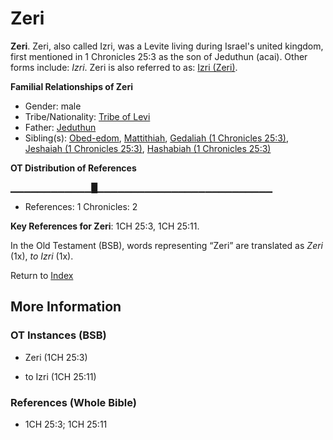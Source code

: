 # Zeri
**Zeri**. 
Zeri, also called Izri, was a Levite living during Israel's united kingdom, first mentioned in 1 Chronicles 25:3 as the son of Jeduthun (acai). 
Other forms include: 
*Izri*. 
Zeri is also referred to as: 
[Izri (Zeri)](Izri.md). 




**Familial Relationships of Zeri**


* Gender: male
* Tribe/Nationality: [Tribe of Levi](../../../groups/md/acai/Levi.md)
* Father: [Jeduthun](Jeduthun.md)
* Sibling(s): [Obed-edom](Obed-edom.md), [Mattithiah](Mattithiah.2.md), [Gedaliah (1 Chronicles 25:3)](Gedaliah.4.md), [Jeshaiah (1 Chronicles 25:3)](Jeshaiah.3.md), [Hashabiah (1 Chronicles 25:3)](Hashabiah.3.md)


**OT Distribution of References**

▁▁▁▁▁▁▁▁▁▁▁▁█▁▁▁▁▁▁▁▁▁▁▁▁▁▁▁▁▁▁▁▁▁▁▁▁▁▁
* References: 1 Chronicles: 2



**Key References for Zeri**: 
1CH 25:3, 1CH 25:11. 


In the Old Testament (BSB), words representing “Zeri” are translated as 
*Zeri* (1x), *to Izri* (1x). 




Return to [Index](00-Index.md)

## More Information

### OT Instances (BSB)

* Zeri (1CH 25:3)

* to Izri (1CH 25:11)



### References (Whole Bible)

* 1CH 25:3; 1CH 25:11



